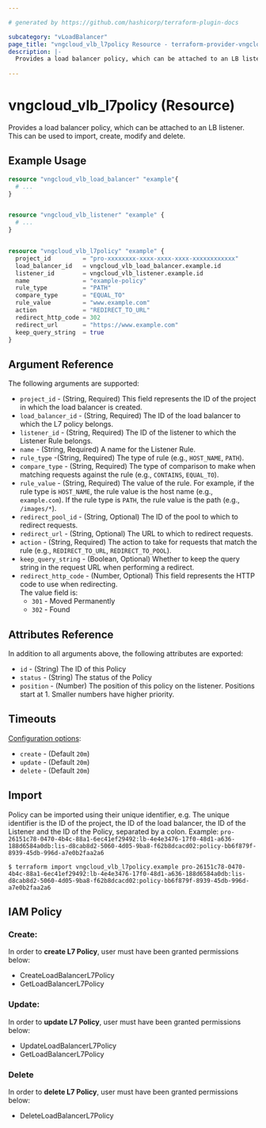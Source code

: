 ```yaml
---

# generated by https://github.com/hashicorp/terraform-plugin-docs

subcategory: "vLoadBalancer"
page_title: "vngcloud_vlb_l7policy Resource - terraform-provider-vngcloud"
description: |-
  Provides a load balancer policy, which can be attached to an LB listener. This can be used to import, create, modify, and delete.
  
---
```


# vngcloud_vlb_l7policy (Resource)

Provides a load balancer policy, which can be attached to an LB listener. This can be used to import, create, modify and delete.

## Example Usage

```terraform
resource "vngcloud_vlb_load_balancer" "example"{
  # ...
}


resource "vngcloud_vlb_listener" "example" {
  # ...
}


resource "vngcloud_vlb_l7policy" "example" {
  project_id         = "pro-xxxxxxxx-xxxx-xxxx-xxxx-xxxxxxxxxxxx"
  load_balancer_id   = vngcloud_vlb_load_balancer.example.id
  listener_id        = vngcloud_vlb_listener.example.id
  name               = "example-policy"
  rule_type          = "PATH"
  compare_type       = "EQUAL_TO"
  rule_value         = "www.example.com"
  action             = "REDIRECT_TO_URL"
  redirect_http_code = 302
  redirect_url       = "https://www.example.com"
  keep_query_string  = true
}
```

## Argument Reference

The following arguments are supported:


* `project_id` -  (String, Required) This field represents the ID of the project in which the load balancer is created.
* `load_balancer_id` - (String, Required) The ID of the load balancer to which the L7 policy belongs.
* `listener_id` -  (String, Required) The ID of the listener to which the Listener Rule belongs.
* `name` - (String, Required) A name for the Listener Rule.
* `rule_type` -(String, Required) The type of rule (e.g., `HOST_NAME`, `PATH`).
* `compare_type` - (String, Required) The type of comparison to make when matching requests against the rule (e.g., `CONTAINS`, `EQUAL_TO`).
* `rule_value` - (String, Required) The value of the rule. For example, if the rule type is `HOST_NAME`, the rule value is the host name (e.g., `example.com`). If the rule type is `PATH`, the rule value is the path (e.g., `/images/*`).
* `redirect_pool_id` - (String, Optional) The ID of the pool to which to redirect requests.
* `redirect_url` - (String, Optional) The URL to which to redirect requests.
* `action` - (String, Required) The action to take for requests that match the rule (e.g., `REDIRECT_TO_URL`, `REDIRECT_TO_POOL`).
* `keep_query_string` - (Boolean, Optional) Whether to keep the query string in the request URL when performing a redirect.
* `redirect_http_code` - (Number, Optional) This field represents the HTTP code to use when redirecting.  
   The value field is:
    * `301` - Moved Permanently
    * `302` - Found


## Attributes Reference

In addition to all arguments above, the following attributes are exported:
* `id` - (String) The ID of this Policy
* `status` - (String) The status of the Policy
* `position` - (Number) The position of this policy on the listener. Positions start at 1. Smaller numbers have higher priority.



## Timeouts

[Configuration options](https://developer.hashicorp.com/terraform/language/resources/syntax#operation-timeouts):

- `create` - (Default `20m`)
- `update` - (Default `20m`)
- `delete` - (Default `20m`)

## Import

Policy can be imported using their unique identifier, e.g.
The unique identifier is the ID of the project, the ID of the load balancer, the ID of the Listener and the ID of the Policy, separated by a colon.
Example: `pro-26151c78-0470-4b4c-88a1-6ec41ef29492:lb-4e4e3476-17f0-48d1-a636-188d6584a0db:lis-d8cab8d2-5060-4d05-9ba8-f62b8dcacd02:policy-bb6f879f-8939-45db-996d-a7e0b2faa2a6`
```
$ terraform import vngcloud_vlb_l7policy.example pro-26151c78-0470-4b4c-88a1-6ec41ef29492:lb-4e4e3476-17f0-48d1-a636-188d6584a0db:lis-d8cab8d2-5060-4d05-9ba8-f62b8dcacd02:policy-bb6f879f-8939-45db-996d-a7e0b2faa2a6
```

## IAM Policy
### Create:
In order to **create L7 Policy**, user must have been granted permissions below:
- CreateLoadBalancerL7Policy
- GetLoadBalancerL7Policy

### Update:
In order to **update L7 Policy**, user must have been granted permissions below:
- UpdateLoadBalancerL7Policy
- GetLoadBalancerL7Policy

### Delete
In order to **delete L7 Policy**, user must have been granted permissions below:
- DeleteLoadBalancerL7Policy


